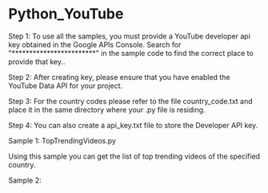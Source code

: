 # Python_YouTube
Step 1: To use all the samples, you must provide a YouTube developer api key obtained in the Google APIs Console.
Search for "************************" in the sample code to find the correct place to provide that key..

Step 2: After creating key, please ensure that you have enabled the YouTube Data API for your project.

Step 3: For the country codes please refer to the file country_code.txt and place it in the same directory where your .py file is residing.

Step 4: You can also create a api_key.txt file to store the Developer API key.

Sample 1: TopTrendingVideos.py

Using this sample you can get the list of top trending videos of the specified country.

Sample 2: 

